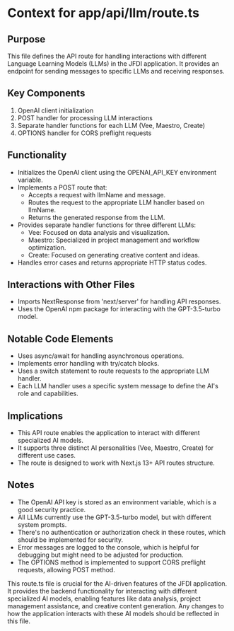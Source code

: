 # Context for app/api/llm/route.ts

## Purpose
This file defines the API route for handling interactions with different Language Learning Models (LLMs) in the JFDI application. It provides an endpoint for sending messages to specific LLMs and receiving responses.

## Key Components
1. OpenAI client initialization
2. POST handler for processing LLM interactions
3. Separate handler functions for each LLM (Vee, Maestro, Create)
4. OPTIONS handler for CORS preflight requests

## Functionality
- Initializes the OpenAI client using the OPENAI_API_KEY environment variable.
- Implements a POST route that:
  - Accepts a request with llmName and message.
  - Routes the request to the appropriate LLM handler based on llmName.
  - Returns the generated response from the LLM.
- Provides separate handler functions for three different LLMs:
  - Vee: Focused on data analysis and visualization.
  - Maestro: Specialized in project management and workflow optimization.
  - Create: Focused on generating creative content and ideas.
- Handles error cases and returns appropriate HTTP status codes.

## Interactions with Other Files
- Imports NextResponse from 'next/server' for handling API responses.
- Uses the OpenAI npm package for interacting with the GPT-3.5-turbo model.

## Notable Code Elements
- Uses async/await for handling asynchronous operations.
- Implements error handling with try/catch blocks.
- Uses a switch statement to route requests to the appropriate LLM handler.
- Each LLM handler uses a specific system message to define the AI's role and capabilities.

## Implications
- This API route enables the application to interact with different specialized AI models.
- It supports three distinct AI personalities (Vee, Maestro, Create) for different use cases.
- The route is designed to work with Next.js 13+ API routes structure.

## Notes
- The OpenAI API key is stored as an environment variable, which is a good security practice.
- All LLMs currently use the GPT-3.5-turbo model, but with different system prompts.
- There's no authentication or authorization check in these routes, which should be implemented for security.
- Error messages are logged to the console, which is helpful for debugging but might need to be adjusted for production.
- The OPTIONS method is implemented to support CORS preflight requests, allowing POST method.

This route.ts file is crucial for the AI-driven features of the JFDI application. It provides the backend functionality for interacting with different specialized AI models, enabling features like data analysis, project management assistance, and creative content generation. Any changes to how the application interacts with these AI models should be reflected in this file.